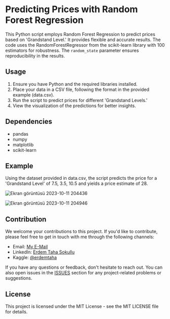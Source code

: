 # Predicting Prices with Random Forest Regression

This Python script employs Random Forest Regression to predict prices based on 'Grandstand Level.' It provides flexible and accurate results. The code uses the RandomForestRegressor from the scikit-learn library with 100 estimators for robustness. The `random_state` parameter ensures reproducibility in the results.

## Usage

1. Ensure you have Python and the required libraries installed.
2. Place your data in a CSV file, following the format in the provided example (data.csv).
3. Run the script to predict prices for different 'Grandstand Levels.'
4. View the visualization of the predictions for better insights.

## Dependencies

- pandas
- numpy
- matplotlib
- scikit-learn

## Example

Using the dataset provided in data.csv, the script predicts the price for a 'Grandstand Level' of 7.5, 3.5, 10.5 and yields a price estimate of 28.

![Ekran görüntüsü 2023-10-11 204436](https://github.com/Prometheussx/Random-Forest-Grandstand-Price/assets/54312783/7d6f90a4-cb2e-4a14-9a7f-798307f248e5)

![Ekran görüntüsü 2023-10-11 204946](https://github.com/Prometheussx/Random-Forest-Grandstand-Price/assets/54312783/380ed2af-d828-478a-b60d-13bc2662de97)


## Contribution

We welcome your contributions to this project. If you'd like to contribute, please feel free to get in touch with me through the following channels:

- Email: [My E-Mail](mailto:erdemtahasokullu@gmail.com)
- LinkedIn: [Erdem Taha Sokullu](https://www.linkedin.com/in/erdem-taha-sokullu/)
- Kaggle: [@erdemtaha](https://www.kaggle.com/erdemtaha)

If you have any questions or feedback, don't hesitate to reach out. You can also open issues in the [ISSUES](https://github.com/Prometheussx/Random-Forest-Grandstand-Price/issues) section for any project-related problems or suggestions.


## License
This project is licensed under the MIT License - see the MIT LICENSE file for details.
